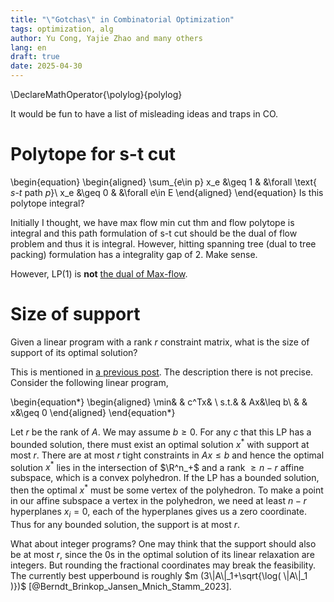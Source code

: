```yaml
---
title: "\"Gotchas\" in Combinatorial Optimization"
tags: optimization, alg
author: Yu Cong, Yajie Zhao and many others
lang: en
draft: true
date: 2025-04-30
---
```


\DeclareMathOperator{\polylog}{polylog}

It would be fun to have a list of misleading ideas and traps in CO.

# Polytope for s-t cut

\begin{equation}
\begin{aligned}
\sum_{e\in p} x_e &\geq 1   &   &\forall \text{ $s$-$t$ path $p$}\\
              x_e &\geq 0   &   &\forall e\in E
\end{aligned}
\end{equation}
Is this polytope integral?

Initially I thought, we have max flow min cut thm and flow polytope is integral and this path formulation of s-t cut should be the dual of flow problem and thus it is integral. However, hitting spanning tree (dual to tree packing) formulation has a integrality gap of 2. Make sense.

However, LP(1) is **not** [the dual of Max-flow](https://en.wikipedia.org/wiki/Max-flow_min-cut_theorem#Linear_program_formulation).

# Size of support

Given a linear program with a rank $r$ constraint matrix, what is the size of support of its optimal solution?

This is mentioned in [a previous post](/posts/matroid_base_packing_and_covering_I.html). The description there is not precise.
Consider the following linear program,

\begin{equation*}
\begin{aligned}
\min&   &   c^Tx&   \\
s.t.&   &   Ax&\leq b\\
    &   &   x&\geq 0
\end{aligned}
\end{equation*}

Let $r$ be the rank of $A$. We may assume $b\geq0$. For any $c$ that this LP has a bounded solution, there must exist an optimal solution $x^*$ with support at most $r$.
There are at most $r$ tight constraints in $Ax\leq b$ and hence the optimal solution $x^*$ lies in the intersection of $\R^n_+$ and a rank $\geq n-r$ affine subspace, which is a convex polyhedron.
If the LP has a bounded solution, then the optimal $x^*$ must be some vertex of the polyhedron. To make a point in our affine subspace a vertex in the polyhedron, we need at least $n-r$ hyperplanes $x_i=0$, each of the hyperplanes gives us a zero coordinate.
Thus for any bounded solution, the support is at most $r$.

What about integer programs? One may think that the support should also be at most $r$, since the 0s in the optimal solution of its linear relaxation are integers. But rounding the fractional coordinates may break the feasibility. The currently best upperbound is roughly $m (3\|A\|_1+\sqrt{\log( \|A\|_1 )})$ [@Berndt_Brinkop_Jansen_Mnich_Stamm_2023].
